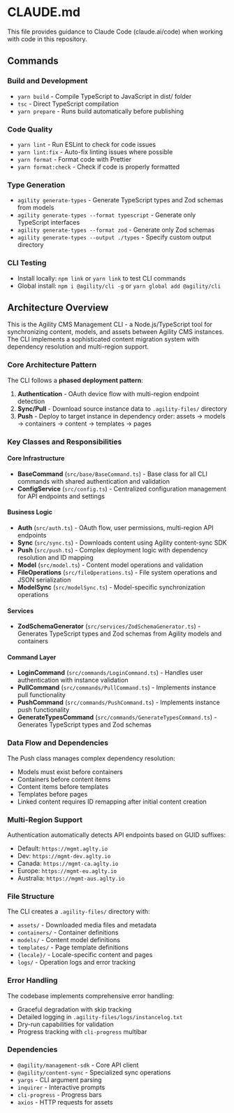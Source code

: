 # CLAUDE.md

This file provides guidance to Claude Code (claude.ai/code) when working with code in this repository.

## Commands

### Build and Development
- `yarn build` - Compile TypeScript to JavaScript in dist/ folder
- `tsc` - Direct TypeScript compilation
- `yarn prepare` - Runs build automatically before publishing

### Code Quality
- `yarn lint` - Run ESLint to check for code issues
- `yarn lint:fix` - Auto-fix linting issues where possible
- `yarn format` - Format code with Prettier
- `yarn format:check` - Check if code is properly formatted

### Type Generation
- `agility generate-types` - Generate TypeScript types and Zod schemas from models
- `agility generate-types --format typescript` - Generate only TypeScript interfaces
- `agility generate-types --format zod` - Generate only Zod schemas
- `agility generate-types --output ./types` - Specify custom output directory

### CLI Testing
- Install locally: `npm link` or `yarn link` to test CLI commands
- Global install: `npm i @agility/cli -g` or `yarn global add @agility/cli`

## Architecture Overview

This is the Agility CMS Management CLI - a Node.js/TypeScript tool for synchronizing content, models, and assets between Agility CMS instances. The CLI implements a sophisticated content migration system with dependency resolution and multi-region support.

### Core Architecture Pattern

The CLI follows a **phased deployment pattern**:
1. **Authentication** - OAuth device flow with multi-region endpoint detection
2. **Sync/Pull** - Download source instance data to `.agility-files/` directory  
3. **Push** - Deploy to target instance in dependency order: assets → models → containers → content → templates → pages

### Key Classes and Responsibilities

#### Core Infrastructure
- **BaseCommand** (`src/base/BaseCommand.ts`) - Base class for all CLI commands with shared authentication and validation
- **ConfigService** (`src/config.ts`) - Centralized configuration management for API endpoints and settings

#### Business Logic
- **Auth** (`src/auth.ts`) - OAuth flow, user permissions, multi-region API endpoints
- **Sync** (`src/sync.ts`) - Downloads content using Agility content-sync SDK
- **Push** (`src/push.ts`) - Complex deployment logic with dependency resolution and ID mapping
- **Model** (`src/model.ts`) - Content model operations and validation
- **FileOperations** (`src/fileOperations.ts`) - File system operations and JSON serialization
- **ModelSync** (`src/modelSync.ts`) - Model-specific synchronization operations

#### Services
- **ZodSchemaGenerator** (`src/services/ZodSchemaGenerator.ts`) - Generates TypeScript types and Zod schemas from Agility models and containers

#### Command Layer
- **LoginCommand** (`src/commands/LoginCommand.ts`) - Handles user authentication with instance validation
- **PullCommand** (`src/commands/PullCommand.ts`) - Implements instance pull functionality
- **PushCommand** (`src/commands/PushCommand.ts`) - Implements instance push functionality
- **GenerateTypesCommand** (`src/commands/GenerateTypesCommand.ts`) - Generates TypeScript types and Zod schemas

### Data Flow and Dependencies

The Push class manages complex dependency resolution:
- Models must exist before containers
- Containers before content items
- Content items before templates
- Templates before pages
- Linked content requires ID remapping after initial content creation

### Multi-Region Support

Authentication automatically detects API endpoints based on GUID suffixes:
- Default: `https://mgmt.aglty.io`
- Dev: `https://mgmt-dev.aglty.io`  
- Canada: `https://mgmt-ca.aglty.io`
- Europe: `https://mgmt-eu.aglty.io`
- Australia: `https://mgmt-aus.aglty.io`

### File Structure

The CLI creates a `.agility-files/` directory with:
- `assets/` - Downloaded media files and metadata
- `containers/` - Container definitions
- `models/` - Content model definitions  
- `templates/` - Page template definitions
- `{locale}/` - Locale-specific content and pages
- `logs/` - Operation logs and error tracking

### Error Handling

The codebase implements comprehensive error handling:
- Graceful degradation with skip tracking
- Detailed logging in `.agility-files/logs/instancelog.txt`
- Dry-run capabilities for validation
- Progress tracking with `cli-progress` multibar

### Dependencies

- `@agility/management-sdk` - Core API client
- `@agility/content-sync` - Specialized sync operations  
- `yargs` - CLI argument parsing
- `inquirer` - Interactive prompts
- `cli-progress` - Progress bars
- `axios` - HTTP requests for assets
